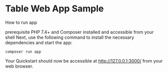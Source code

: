 # Table Web App Sample

How to run app

prerequisite 
PHP 7.4+ and Composer installed and accessible from your shell
Next, use the following command to install the necessary dependencies and start the app:
```
composer run app
```
Your Quickstart should now be accessible at http://127.0.0.1:3000/ from your web browser.
